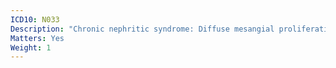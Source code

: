 ```yaml
---
ICD10: N033
Description: "Chronic nephritic syndrome: Diffuse mesangial proliferative glomerulonephritis"
Matters: Yes
Weight: 1
---
```



